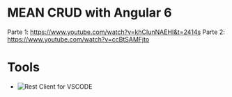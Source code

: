# MEAN CRUD with Angular 6
Parte 1: https://www.youtube.com/watch?v=khCIunNAEHI&t=2414s
Parte 2: https://www.youtube.com/watch?v=ccBtSAMFjto

# Tools
- ![Rest Client for VSCODE](https://marketplace.visualstudio.com/items?itemName=humao.rest-client)